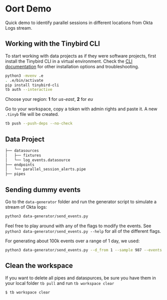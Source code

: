 # Oort Demo
Quick demo to identify parallel sessions in different locations from Okta Logs stream.

## Working with the Tinybird CLI

To start working with data projects as if they were software projects, first install the Tinybird CLI in a virtual environment.
Check the [CLI documentation](https://docs.tinybird.co/cli.html) for other installation options and troubleshooting.

```bash
python3 -mvenv .e
. .e/bin/activate
pip install tinybird-cli
tb auth --interactive
```

Choose your region: __1__ for _us-east_, __2__ for _eu_

Go to your workspace, copy a token with admin rights and paste it. A new `.tinyb` file will be created.

```bash
tb push --push-deps --no-check
```

## Data Project

```bash
├── datasources
│   ├── fixtures
│   └── log_events.datasource
├── endpoints
│   └── parallel_session_alerts.pipe
├── pipes
```

## Sending dummy events

Go to the `data-generator` folder and run the generator script to simulate a stream of Okta logs:

```bash
python3 data-generator/send_events.py
```

Feel free to play around with any of the flags to modify the events. See `python3 data-generator/send_events.py --help` for all of the different flags.

For generating about 100k events over a range of 1 day, we used:

```bash
python3 data-generator/send_events.py --d_from 1 --sample 987 --events 213 --repeat 100
```

## Clean the workspace

If you want to delete all pipes and dataspurces, be sure you have them in your local folder `tb pull` and run `tb workspace clear`

```bash
$ tb workspace clear
```